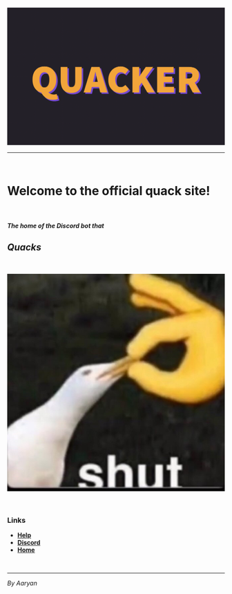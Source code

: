 ![alt](/quacker/reqs/quackerLogo.png)

---

&nbsp;

# **Welcome to the official quack site!**

&nbsp;

##### The home of the Discord bot that

## ***Quacks***

&nbsp;

![alt](/quacker/reqs/duck.JPG)

&nbsp;

### Links

- [**Help**](https://dehadeaaryan.github.io/quacker/help.html)
- [**Discord**](https://discord.gg/MsGWMYQZWC)
- [**Home**](https://dehadeaaryan.github.io)

&nbsp;

---
*By Aaryan*